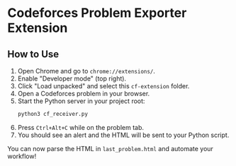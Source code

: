 # Codeforces Problem Exporter Extension

## How to Use

1. Open Chrome and go to `chrome://extensions/`.
2. Enable "Developer mode" (top right).
3. Click "Load unpacked" and select this `cf-extension` folder.
4. Open a Codeforces problem in your browser.
5. Start the Python server in your project root:
   ```bash
   python3 cf_receiver.py
   ```
6. Press `Ctrl+Alt+C` while on the problem tab.
7. You should see an alert and the HTML will be sent to your Python script.

You can now parse the HTML in `last_problem.html` and automate your workflow! 